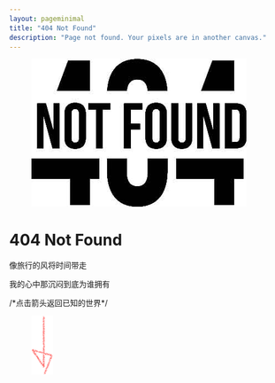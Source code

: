 ```yaml
---
layout: pageminimal
title: "404 Not Found"
description: "Page not found. Your pixels are in another canvas."
---
```


<figure>
  <img src="/images/404.jpg" alt="{{ page.title }} at {{ site.title }}">
</figure>

<div class="text-center">
  <h1>404 Not Found</h1>
  <p>像旅行的风将时间带走</p>
  <p>我的心中那沉闷到底为谁拥有</p>
  <p>/*点击箭头返回已知的世界*/</p>
</div>

<figure>
  <img src="/images/bg-arrow.png" alt="down-arrow">
</figure>
